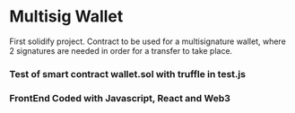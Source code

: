 # Multisig Wallet 
 First solidify project. Contract to be used for a multisignature wallet, where 2 signatures are needed in order for a transfer to take place.


### Test of smart contract wallet.sol with truffle in test.js
### FrontEnd Coded with Javascript, React and Web3
